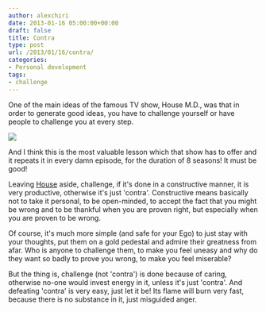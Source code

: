 ```yaml
---
author: alexchiri
date: 2013-01-16 05:00:00+00:00
draft: false
title: Contra
type: post
url: /2013/01/16/contra/
categories:
- Personal development
tags:
- challenge
---
```


One of the main ideas of the famous TV show, House M.D., was that in order to generate good ideas, you have to challenge yourself or have people to challenge you at every step.

![](http://farm9.staticflickr.com/8194/8385232657_f071d080b6_m.jpg)


And I think this is the most valuable lesson which that show has to offer and it repeats it in every damn episode, for the duration of 8 seasons! It must be good!

Leaving [House](http://www.usanetwork.com/series/house/) aside, challenge, if it's done in a constructive manner, it is very productive, otherwise it's just 'contra'. Constructive means basically not to take it personal, to be open-minded, to accept the fact that you might be wrong and to be thankful when you are proven right, but especially when you are proven to be wrong.

Of course, it's much more simple (and safe for your Ego) to just stay with your thoughts, put them on a gold pedestal and admire their greatness from afar. Who is anyone to challenge them, to make you feel uneasy and why do they want so badly to prove you wrong, to make you feel miserable?

But the thing is, challenge (not 'contra') is done because of caring, otherwise no-one would invest energy in it, unless it's just 'contra'. And defeating 'contra' is very easy, just let it be! Its flame will burn very fast, because there is no substance in it, just misguided anger.
